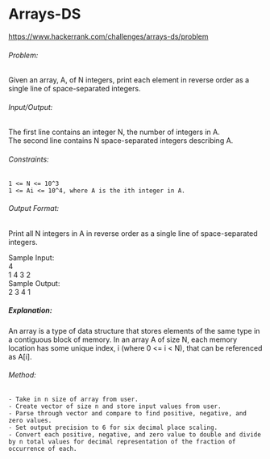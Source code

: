 # Arrays-DS
https://www.hackerrank.com/challenges/arrays-ds/problem  
        
###### Problem:  
Given an array, A, of N integers, print each element in reverse order as a single line of space-separated integers.  
  
###### Input/Output:  
The first line contains an integer N, the number of integers in A.  
The second line contains N space-separated integers describing A.  

###### Constraints:  
	1 <= N <= 10^3  
	1 <= Ai <= 10^4, where A is the ith integer in A.  
  
###### Output Format:  
Print all N integers in A in reverse order as a single line of space-separated integers.  
  
Sample Input:  
	4  
	1 4 3 2  
Sample Output:  
	2 3 4 1  
  
##### Explanation:  
An array is a type of data structure that stores elements of the same type in a contiguous block of memory. In an array A of size N, each memory location has some unique index, i (where 0 <= i < N), that can be referenced as A[i].  
  
###### Method:  
	- Take in n size of array from user.  
	- Create vector of size n and store input values from user.  
	- Parse through vector and compare to find positive, negative, and zero values.  
	- Set output precision to 6 for six decimal place scaling.  
	- Convert each positive, negative, and zero value to double and divide by n total values for decimal representation of the fraction of occurrence of each.  